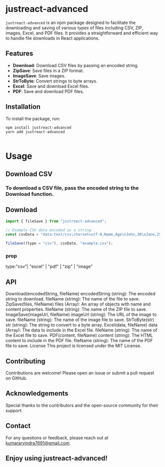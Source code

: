 # justreact-advanced

`justreact-advanced` is an npm package designed to facilitate the downloading and saving of various types of files including CSV, ZIP, images, Excel, and PDF files. It provides a straightforward and efficient way to handle file downloads in React applications.

## Features

- **Download**: Download CSV files by passing an encoded string.
- **ZipSave**: Save files in a ZIP format.
- **ImageSave**: Save images.
- **StrToByte**: Convert strings to byte arrays.
- **Excel**: Save and download Excel files.
- **PDF**: Save and download PDF files.

## Installation

To install the package, run:

```bash
npm install justreact-advanced
yarn add justreact-advanced



```

# Usage

## Download CSV

### To download a CSV file, pass the encoded string to the Download function.

## Download

```js
import { fileSave } from "justreact-advanced";

// Example CSV data encoded as a string
const csvData = "data:text/csv;charset=utf-8,Name,Age\nJohn,30\nJane,25";

fileSave((type = "csv"), csvData, "example.csv");
```

### prop

type:"csv"| "excel" | "pdf" | "zip" | "image"

## API

Download(encodedString, fileName)
encodedString (string): The encoded string to download.
fileName (string): The name of the file to save.
ZipSave(files, fileName)
files (Array): An array of objects with name and content properties.
fileName (string): The name of the ZIP file to save.
ImageSave(imageUrl, fileName)
imageUrl (string): The URL of the image to save.
fileName (string): The name of the image file to save.
StrToByte(str)
str (string): The string to convert to a byte array.
Excel(data, fileName)
data (Array): The data to include in the Excel file.
fileName (string): The name of the Excel file to save.
PDF(content, fileName)
content (string): The HTML content to include in the PDF file.
fileName (string): The name of the PDF file to save.
License
This project is licensed under the MIT License.

## Contributing

Contributions are welcome! Please open an issue or submit a pull request on GitHub.

## Acknowledgements

Special thanks to the contributors and the open-source community for their support.

## Contact

For any questions or feedback, please reach out at kumararvindra7691@gmail.com.

## Enjoy using justreact-advanced!
